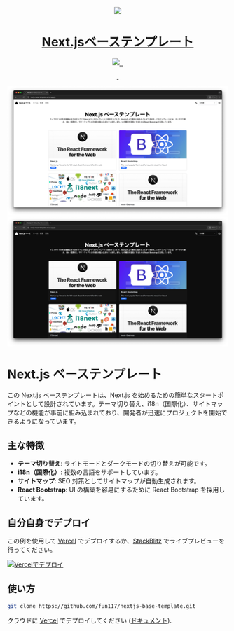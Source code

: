 <p align="center">
  <a href="https://nextjs-base-template.vercel.app/">
    <picture>
      <source media="(prefers-color-scheme: dark)" srcset="https://assets.vercel.com/image/upload/v1662130559/nextjs/Icon_dark_background.png">
      <img src="https://assets.vercel.com/image/upload/v1662130559/nextjs/Icon_light_background.png" height="128">
    </picture>
    <h1 align="center">Next.jsベーステンプレート</h1>
  </a>
</p>

<p align="center">
  <a aria-label="Vercel logo" href="https://vercel.com">
    <img src="https://img.shields.io/badge/MADE%20BY%20Vercel-000000.svg?style=for-the-badge&logo=Vercel&labelColor=000">
  </a>
  <a aria-label="NPM version" href="https://www.npmjs.com/package/next/">
    <img alt="" src="https://img.shields.io/npm/v/next?style=for-the-badge&label=NPM&labelColor=black
    ">
  </a>
  <a aria-label="License" href="https://github.com/Fun117/nextjs-base-template/blob/main/LICENSE.txt">
    <img alt="" src="https://img.shields.io/github/license/Fun117/nextjs-base-template?style=for-the-badge&labelColor=000000">
  </a>
</p>

<p align="center">
  <a aria-label="README - English" href="../README.md">
    <img alt="" src="https://img.shields.io/badge/English-blue?style=for-the-badge">
  </a>
  <a aria-label="README - 日本語" href="./ja.md">
    <img alt="" src="https://img.shields.io/badge/日本語-blue?style=for-the-badge">
  </a>
</p>

<p align="center">
  <img alt="デスクトップ ライト イメージ" src="../public/img/screenshot/ja-light-fullscreen.png">
  <img alt="デスクトップ ダーク イメージ" src="../public/img/screenshot/ja-dark-fullscreen.png">
</p>

# Next.js ベーステンプレート

この Next.js ベーステンプレートは、Next.js を始めるための簡単なスタートポイントとして設計されています。テーマ切り替え、i18n（国際化）、サイトマップなどの機能が事前に組み込まれており、開発者が迅速にプロジェクトを開始できるようになっています。

## 主な特徴

- **テーマ切り替え**: ライトモードとダークモードの切り替えが可能です。
- **i18n（国際化）**: 複数の言語をサポートしています。
- **サイトマップ**: SEO 対策としてサイトマップが自動生成されます。
- **React Bootstrap**: UI の構築を容易にするために React Bootstrap を採用しています。

## 自分自身でデプロイ

この例を使用して [Vercel](https://vercel.com?utm_source=github&utm_medium=readme&utm_campaign=next-example) でデプロイするか、[StackBlitz](https://stackblitz.com/github/fun117/nextjs-base-template) でライブプレビューを行ってください。

[![Vercelでデプロイ](https://vercel.com/button)](https://vercel.com/new/clone?repository-url=https://github.com/Fun117/nextjs-base-template&project-name=nextjs-base-template&repository-name=nextjs-base-template)

## 使い方

```bash
git clone https://github.com/fun117/nextjs-base-template.git
```

クラウドに [Vercel](https://vercel.com/new?utm_source=github&utm_medium=readme&utm_campaign=next-example) でデプロイしてください ([ドキュメント](https://nextjs.org/docs/deployment)).
